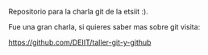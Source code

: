 Repositorio para la charla git de la etsiit :).

Fue una gran charla, si quieres saber mas sobre git visita:

https://github.com/DEIIT/taller-git-y-github
